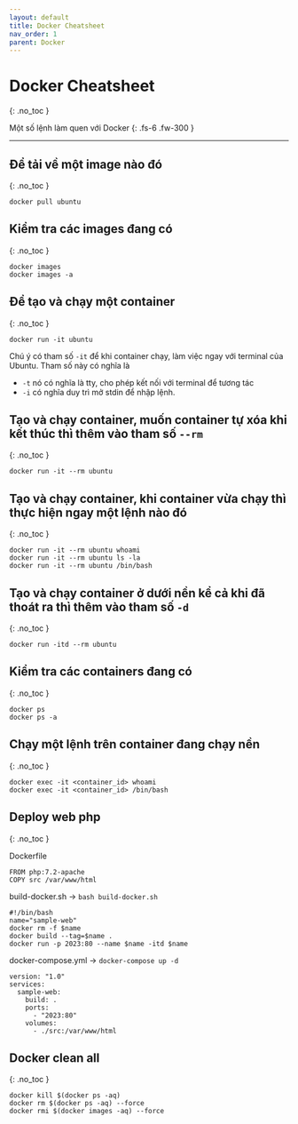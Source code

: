 ```yaml
---
layout: default
title: Docker Cheatsheet
nav_order: 1
parent: Docker
---
```


# Docker Cheatsheet
{: .no_toc }

Một số lệnh làm quen với Docker
{: .fs-6 .fw-300 }

---



## Để tải về một image nào đó
{: .no_toc }

```shell
docker pull ubuntu
```

## Kiểm tra các images đang có
{: .no_toc }

```shell
docker images
docker images -a
```

## Để tạo và chạy một container
{: .no_toc }

```shell
docker run -it ubuntu
```

Chú ý có tham số `-it` để khi container chạy, làm việc ngay với terminal của Ubuntu. Tham số này có nghĩa là

- `-t` nó có nghĩa là tty, cho phép kết nối với terminal để tương tác
- `-i` có nghĩa duy trì mở stdin để nhập lệnh.

## Tạo và chạy container, muốn container tự xóa khi kết thúc thì thêm vào tham số `--rm`
{: .no_toc }

```shell
docker run -it --rm ubuntu
```

## Tạo và chạy container, khi container vừa chạy thì thực hiện ngay một lệnh nào đó
{: .no_toc }

```shell
docker run -it --rm ubuntu whoami
docker run -it --rm ubuntu ls -la
docker run -it --rm ubuntu /bin/bash
```

## Tạo và chạy container ở dưới nền kể cả khi đã thoát ra thì thêm vào tham số `-d`
{: .no_toc }

```shell
docker run -itd --rm ubuntu
```

## Kiểm tra các containers đang có
{: .no_toc }

```shell
docker ps
docker ps -a
```

## Chạy một lệnh trên container đang chạy nền
{: .no_toc }

```shell
docker exec -it <container_id> whoami
docker exec -it <container_id> /bin/bash
```

## Deploy web php
{: .no_toc }

Dockerfile
```
FROM php:7.2-apache
COPY src /var/www/html
```

build-docker.sh -> `bash build-docker.sh`
```
#!/bin/bash
name="sample-web"
docker rm -f $name
docker build --tag=$name .
docker run -p 2023:80 --name $name -itd $name
```

docker-compose.yml -> `docker-compose up -d`
```
version: "1.0"
services:
  sample-web:
    build: .
    ports:
      - "2023:80"
    volumes:
      - ./src:/var/www/html
```

## Docker clean all
{: .no_toc }

```shell
docker kill $(docker ps -aq)
docker rm $(docker ps -aq) --force
docker rmi $(docker images -aq) --force
```
